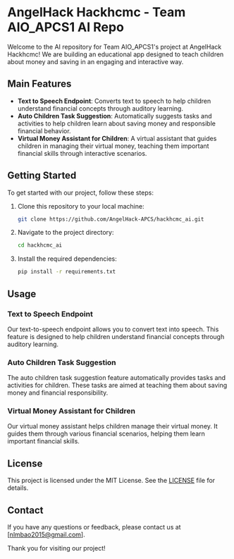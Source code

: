# AngelHack Hackhcmc - Team AIO_APCS1 AI Repo

Welcome to the AI repository for Team AIO_APCS1's project at AngelHack Hackhcmc! We are building an educational app designed to teach children about money and saving in an engaging and interactive way.

## Main Features

- **Text to Speech Endpoint**: Converts text to speech to help children understand financial concepts through auditory learning.
- **Auto Children Task Suggestion**: Automatically suggests tasks and activities to help children learn about saving money and responsible financial behavior.
- **Virtual Money Assistant for Children**: A virtual assistant that guides children in managing their virtual money, teaching them important financial skills through interactive scenarios.

## Getting Started

To get started with our project, follow these steps:

1. Clone this repository to your local machine:
   ```bash
   git clone https://github.com/AngelHack-APCS/hackhcmc_ai.git
   ```
2. Navigate to the project directory:
   ```bash
   cd hackhcmc_ai
   ```
3. Install the required dependencies:
   ```bash
   pip install -r requirements.txt
   ```

## Usage

### Text to Speech Endpoint

Our text-to-speech endpoint allows you to convert text into speech. This feature is designed to help children understand financial concepts through auditory learning.

### Auto Children Task Suggestion

The auto children task suggestion feature automatically provides tasks and activities for children. These tasks are aimed at teaching them about saving money and financial responsibility.

### Virtual Money Assistant for Children

Our virtual money assistant helps children manage their virtual money. It guides them through various financial scenarios, helping them learn important financial skills.

## License

This project is licensed under the MIT License. See the [LICENSE](LICENSE) file for details.

## Contact

If you have any questions or feedback, please contact us at [nlmbao2015@gmail.com].

Thank you for visiting our project!
